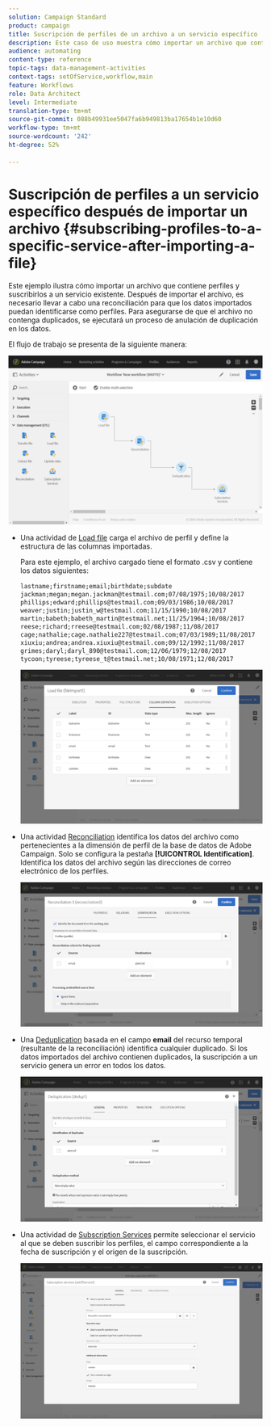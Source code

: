 ```yaml
---
solution: Campaign Standard
product: campaign
title: Suscripción de perfiles de un archivo a un servicio específico
description: Este caso de uso muestra cómo importar un archivo que contiene perfiles y suscribirlos a un servicio existente.
audience: automating
content-type: reference
topic-tags: data-management-activities
context-tags: setOfService,workflow,main
feature: Workflows
role: Data Architect
level: Intermediate
translation-type: tm+mt
source-git-commit: 088b49931ee5047fa6b949813ba17654b1e10d60
workflow-type: tm+mt
source-wordcount: '242'
ht-degree: 52%

---
```



# Suscripción de perfiles a un servicio específico después de importar un archivo {#subscribing-profiles-to-a-specific-service-after-importing-a-file}

Este ejemplo ilustra cómo importar un archivo que contiene perfiles y suscribirlos a un servicio existente. Después de importar el archivo, es necesario llevar a cabo una reconciliación para que los datos importados puedan identificarse como perfiles. Para asegurarse de que el archivo no contenga duplicados, se ejecutará un proceso de anulación de duplicación en los datos.

El flujo de trabajo se presenta de la siguiente manera:

![](assets/subscription_activity_example1.png)

* Una actividad de [Load file](../../automating/using/load-file.md) carga el archivo de perfil y define la estructura de las columnas importadas.

   Para este ejemplo, el archivo cargado tiene el formato .csv y contiene los datos siguientes:

   ```
   lastname;firstname;email;birthdate;subdate
   jackman;megan;megan.jackman@testmail.com;07/08/1975;10/08/2017
   phillips;edward;phillips@testmail.com;09/03/1986;10/08/2017
   weaver;justin;justin_w@testmail.com;11/15/1990;10/08/2017
   martin;babeth;babeth_martin@testmail.net;11/25/1964;10/08/2017
   reese;richard;rreese@testmail.com;02/08/1987;11/08/2017
   cage;nathalie;cage.nathalie227@testmail.com;07/03/1989;11/08/2017
   xiuxiu;andrea;andrea.xiuxiu@testmail.com;09/12/1992;11/08/2017
   grimes;daryl;daryl_890@testmail.com;12/06/1979;12/08/2017
   tycoon;tyreese;tyreese_t@testmail.net;10/08/1971;12/08/2017
   ```

   ![](assets/subscription_activity_example2.png)

* Una actividad [Reconciliation](../../automating/using/reconciliation.md) identifica los datos del archivo como pertenecientes a la dimensión de perfil de la base de datos de Adobe Campaign. Solo se configura la pestaña **[!UICONTROL Identification]**. Identifica los datos del archivo según las direcciones de correo electrónico de los perfiles.

   ![](assets/subscription_activity_example3.png)

* Una [Deduplication](../../automating/using/deduplication.md) basada en el campo **email** del recurso temporal (resultante de la reconciliación) identifica cualquier duplicado. Si los datos importados del archivo contienen duplicados, la suscripción a un servicio genera un error en todos los datos.

   ![](assets/subscription_activity_example5.png)

* Una actividad de [Subscription Services](../../automating/using/subscription-services.md) permite seleccionar el servicio al que se deben suscribir los perfiles, el campo correspondiente a la fecha de suscripción y el origen de la suscripción.

   ![](assets/subscription_activity_example4.png)
